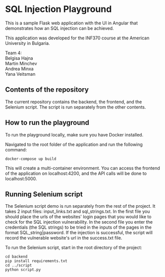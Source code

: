 # SQL Injection Playground
This is a sample Flask web application with the UI in Angular that demonstrates how an SQL injection can be achieved.  

This application was developed for the INF370 course at the American University in Bulgaria.

Team 4:  
Belgisa Hajna  
Martin Minchev  
Andrea Minxa  
Yana Veitsman  

## Contents of the repository  
The current repository contains the backend, the frontend, and the Selenium script. The script is run separately from the other contents.

## How to run the playground
To run the playground locally, make sure you have Docker installed. 

Navigated to the root folder of the application and run the following command:
```
docker-compose up build
```
This will create a multi-container environment. You can access the frontend of the application on localhost:4200, and the API calls will be done to localhost:5000.  

## Running Selenium script  
The Selenium script demo is run separately from the rest of the project. It takes 2 input files: input_links.txt and sql_strings.txt. In the first file you should place the urls of the websites' login pages that you would like to check for the SQL injection vulnerability. In the second file you enter the credentials (the SQL strings) to be tried in the inputs of the pages in the format SQL_string|password. If the injection is successful, the script will record the vulnerable website's url in the success.txt file.  

To run the Selenium script, start in the root directory of the project:  
```
cd backend
pip install requirements.txt
cd ../script
python script.py
```
